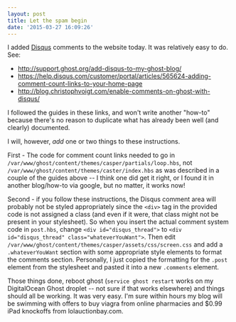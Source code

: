 ```yaml
---
layout: post
title: Let the spam begin
date: '2015-03-27 16:09:26'
---
```


I added [Disqus](http://disqus.com) comments to the website today. It was relatively easy to do. See:

* http://support.ghost.org/add-disqus-to-my-ghost-blog/
* https://help.disqus.com/customer/portal/articles/565624-adding-comment-count-links-to-your-home-page
* http://blog.christophvoigt.com/enable-comments-on-ghost-with-disqus/

I followed the guides in these links, and won't write another "how-to" because there's no reason to duplicate what has already been well (and clearly) documented. 

I will, however, *add* one or two things to these instructions.

First - The code for comment count links needed to go in `/var/www/ghost/content/themes/casper/partials/loop.hbs`, not `/var/www/ghost/content/themes/caster/index.hbs` as was described in a couple of the guides above -- I think one did get it right, or I found it in another blog/how-to via google, but no matter, it works now!

Second - if you follow these instructions, the Disqus comment area will probably not be styled appropriately since the `<div>` tag in the provided code is not assigned a class (and even if it were, that class might not be present in your stylesheet). So when you insert the actual comment system code in `post.hbs`, change `<div id="disqus_thread">` to `<div id="disqus_thread" class="whateverYouWant">`. Then edit `/var/www/ghost/content/themes/casper/assets/css/screen.css` and add a `.whateverYouWant` section with some appropriate style elements to format the comments section. Personally, I just copied the formatting for the `.post` element from the stylesheet and pasted it into a new `.comments` element.

Those things done, reboot ghost (`service ghost restart` works on my DigitalOcean Ghost droplet -- not sure if that works elsewhere) and things should all be working. It was very easy. I'm sure within hours my blog will be swimming with offers to buy viagra from online pharmacies and $0.99 iPad knockoffs from lolauctionbay.com.